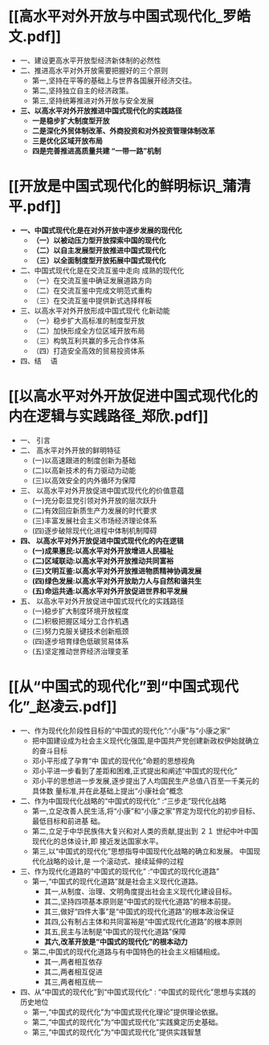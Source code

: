 # [[高水平对外开放与中国式现代化_罗皓文.pdf]]
- 一、建设更高水平开放型经济新体制的必然性
- 二、推进高水平对外开放需要把握好的三个原则
	- 第一,坚持在平等的基础上与世界各国展开经济交往。
	- 第二,坚持独立自主的经济政策。
	- 第三,坚持统筹推进对外开放与安全发展
- **三、以高水平对外开放推进中国式现代化的实践路径**
	- **一是稳步扩大制度型开放**
	- **二是深化外贸体制改革、外商投资和对外投资管理体制改革**
	- **三是优化区域开放布局**
	- **四是完善推进高质量共建 “一带一路”机制**

# [[开放是中国式现代化的鲜明标识_蒲清平.pdf]]
- **一、中国式现代化是在对外开放中逐步发展的现代化**
	- **（一）以被动压力型开放探索中国的现代化**
	- **（二）以自主发展型开放推进中国式现代化**
	- **（三）以全面制度型开放拓展中国式现代化**
- 二、中国式现代化是在交流互鉴中走向 成熟的现代化
	- （一）在交流互鉴中确证发展道路方向
	- （二）在交流互鉴中完成文明范式重构
	- （三）在交流互鉴中提供新式选择样板
- 三、以高水平对外开放形成中国式现代 化新动能
	- （一）稳步扩大高标准的制度型开放
	- （二）加快形成全方位区域开放布局
	- （三）构筑互利共赢的多元合作体系
	- （四）打造安全高效的贸易投资体系
- 四、结  语

# [[以高水平对外开放促进中国式现代化的内在逻辑与实践路径_郑欣.pdf]]
- 一、 引言
- 二、 高水平对外开放的鲜明特征
	- (一)以高速跟进的制度创新为基础
	- (二)以高新技术的有力驱动为动能
	- (三)以高效安全的内外循环为保障
- 三、 以高水平对外开放促进中国式现代化的价值意蕴
	- (一)充分彰显党引领对外开放的层次跃升
	- (二)有效回应新质生产力发展的时代要求
	- (三)丰富发展社会主义市场经济理论体系
	- (四)逐步破除现代化进程中体制机制障碍
- **四、 以高水平对外开放促进中国式现代化的内在逻辑**
	- **(一)成果惠民:以高水平对外开放增进人民福祉**
	- **(二)区域联动:以高水平对外开放推动共同富裕**
	- **(三)文明互鉴:以高水平对外开放推进物质精神协调发展**
	- **(四)绿色发展:以高水平对外开放助力人与自然和谐共生**
	- **(五)命运共通:以高水平对外开放促进世界和平发展**
- 五、 以高水平对外开放促进中国式现代化的实践路径
	- (一)稳步扩大制度环境开放程度
	- (二)积极把握区域分工合作机遇
	- (三)努力克服关键技术创新瓶颈
	- (四)逐步培育绿色低碳贸易体系
	- (五)坚定推动世界经济治理变革

# [[从“中国式的现代化”到“中国式现代化”_赵凌云.pdf]]
- 一、作为现代化阶段性目标的“中国式的现代化”:“小康”与“小康之家”
	- 把中国建设成为社会主义现代化强国,是中国共产党创建新政权伊始就确立的奋斗目标
	- 邓小平形成了孕育“中 国式的现代化”命题的思想视角
	- 邓小平进一步看到了差距和困难,正式提出和阐述“中国式的现代化”
	- 邓小平的思想进一步发展,逐步提出了人均国民生产总值八百至一千美元的具体数 量标准,并在此基础上提出“小康社会”概念
- 二、作为中国现代化战略的“中国式的现代化” :“三步走”现代化战略
	- 第一,立足改善人民生活,将“小康”和“小康之家”界定为现代化的初步目标、最低目标和前进基 础。
	- 第二,立足于中华民族伟大复兴和对人类的贡献,提出到 ２１ 世纪中叶中国现代化的总体设计,即 接近发达国家水平。
	- 第三,以“中国式的现代化”思想指导中国现代化战略的确立和发展。 中国现代化战略的设计,是 一个滚动式、接续延伸的过程
- 三、作为现代化道路的“中国式的现代化” :“中国式的现代化道路”
	- 第一,“中国式的现代化道路”就是社会主义现代化道路。
		- 其一,从制度、治理、文明角度提出社会主义现代化建设目标。
		- 其二,坚持四项基本原则是“中国式的现代化道路”的根本前提。
		- 其三,做好“四件大事”是“中国式的现代化道路”的根本政治保证
		- 其四,公有制占主体和共同富裕是“中国式现代化道路”的根本原则
		- 其五,民主与法制是“中国式的现代化道路”保障
		- **其六,改革开放是“中国式的现代化”的根本动力**
	- 第二,中国式的现代化道路与有中国特色的社会主义相辅相成。
		- 其一,两者相互依存
		- 其二,两者相互促进
		- 其三,两者相互统一
- 四、从“中国式的现代化”到“中国式现代化” : “中国式的现代化”思想与实践的历史地位
	- 第一,“中国式的现代化”为“中国式现代化理论”提供理论依据。
	- 第二,“中国式的现代化”为“中国式现代化”实践奠定历史基础。
	- 第三,“中国式的现代化”为“中国式现代化”提供实践智慧